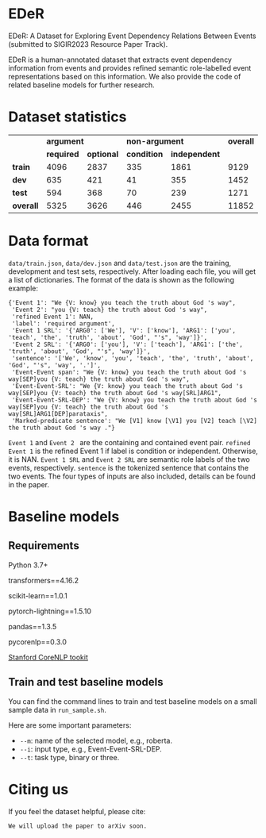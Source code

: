 # EDeR
EDeR: A Dataset for Exploring Event Dependency Relations Between Events (submitted to SIGIR2023 Resource Paper Track).

EDeR is a human-annotated dataset that extracts event dependency information from events and provides refined semantic role-labelled event representations based on this information. We also provide the code of related baseline models for further research.

# Dataset statistics

<table>

  <tr>
    <td></td>
    <td colspan="2"><b>argument</td>
    <td colspan="2"><b>non-argument</td>
    <td><b>overall</td>
  </tr>
  <tr>
    <td></td>
    <td><b>required</td>
    <td><b>optional</td>
    <td><b>condition</td>
    <td><b>independent</td>
    <td></td>
  </tr>
  <tr>
    <td><b>train</td>
    <td>4096</td>
    <td>2837</td>
    <td>335</td>
    <td>1861</td>
    <td>9129</td>
  </tr>
  <tr>
    <td><b>dev</td>
    <td>635</td>
    <td>421</td>
    <td>41</td>
    <td>355</td>
    <td>1452</td>
  </tr>
  <tr>
    <td><b>test</td>
    <td>594</td>
    <td>368</td>
    <td>70</td>
    <td>239</td>
    <td>1271</td>
  </tr>
  <tr>
    <td><b>overall</td>
    <td>5325</td>
    <td>3626</td>
    <td>446</td>
    <td>2455</td>
    <td>11852</td>
  </tr>
</table>

# Data format
```data/train.json```, ```data/dev.json``` and ```data/test.json``` are the training, development and test sets, respectively. After loading each file, you will get a list of dictionaries. The format of the data is shown as the following example:
```
{'Event 1': "We {V: know} you teach the truth about God 's way",
 'Event 2': "you {V: teach} the truth about God 's way",
 'refined Event 1': NAN,
 'label': 'required argument',
 'Event 1 SRL': '{'ARG0': ['We'], 'V': ['know'], 'ARG1': ['you', 'teach', 'the', 'truth', 'about', 'God', "'s", 'way']}',
 'Event 2 SRL': '{'ARG0': ['you'], 'V': ['teach'], 'ARG1': ['the', 'truth', 'about', 'God', "'s", 'way']}',
 'sentence': '['We', 'know', 'you', 'teach', 'the', 'truth', 'about', 'God', "'s", 'way', '.']',
 'Event-Event span': "We {V: know} you teach the truth about God 's way[SEP]you {V: teach} the truth about God 's way",
 'Event-Event-SRL': "We {V: know} you teach the truth about God 's way[SEP]you {V: teach} the truth about God 's way[SRL]ARG1",
 'Event-Event-SRL-DEP': "We {V: know} you teach the truth about God 's way[SEP]you {V: teach} the truth about God 's way[SRL]ARG1[DEP]parataxis",
 'Marked-predicate sentence': "We [V1] know [\V1] you [V2] teach [\V2] the truth about God 's way ."}
```
``` Event 1 ``` and ```Event 2 ``` are the containing and contained event pair.
``` refined Event 1 ```  is the refined Event 1 if label is condition or independent. Otherwise, it is NAN. 
```Event 1 SRL``` and ```Event 2 SRL``` are semantic role labels of the two events, respectively. 
```sentence``` is the tokenized sentence that contains the two events. The four types of inputs are also included, details can be found in the paper.

# Baseline models
## Requirements
Python 3.7+

transformers==4.16.2

scikit-learn==1.0.1

pytorch-lightning==1.5.10

pandas==1.3.5

pycorenlp==0.3.0

[Stanford CoreNLP tookit](https://stanfordnlp.github.io/CoreNLP/download.html)
 
## Train and test baseline models

You can find the command lines to train and test baseline models on a small sample data in `run_sample.sh`.

Here are some important parameters:

* `--m`: name of the selected model, e.g., roberta.
* `--i`: input type, e.g., Event-Event-SRL-DEP.
* `--t`: task type, binary or three.



 # Citing us

If you feel the dataset helpful, please cite:

```  
We will upload the paper to arXiv soon.
```
